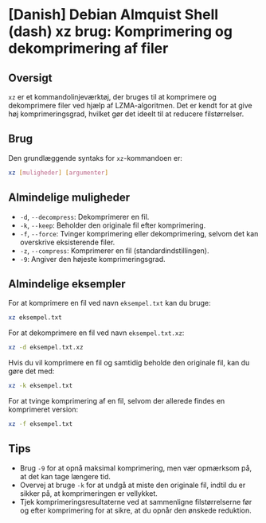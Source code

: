 # [Danish] Debian Almquist Shell (dash) xz brug: Komprimering og dekomprimering af filer

## Oversigt
`xz` er et kommandolinjeværktøj, der bruges til at komprimere og dekomprimere filer ved hjælp af LZMA-algoritmen. Det er kendt for at give høj komprimeringsgrad, hvilket gør det ideelt til at reducere filstørrelser.

## Brug
Den grundlæggende syntaks for `xz`-kommandoen er:

```bash
xz [muligheder] [argumenter]
```

## Almindelige muligheder
- `-d`, `--decompress`: Dekomprimerer en fil.
- `-k`, `--keep`: Beholder den originale fil efter komprimering.
- `-f`, `--force`: Tvinger komprimering eller dekomprimering, selvom det kan overskrive eksisterende filer.
- `-z`, `--compress`: Komprimerer en fil (standardindstillingen).
- `-9`: Angiver den højeste komprimeringsgrad.

## Almindelige eksempler
For at komprimere en fil ved navn `eksempel.txt` kan du bruge:

```bash
xz eksempel.txt
```

For at dekomprimere en fil ved navn `eksempel.txt.xz`:

```bash
xz -d eksempel.txt.xz
```

Hvis du vil komprimere en fil og samtidig beholde den originale fil, kan du gøre det med:

```bash
xz -k eksempel.txt
```

For at tvinge komprimering af en fil, selvom der allerede findes en komprimeret version:

```bash
xz -f eksempel.txt
```

## Tips
- Brug `-9` for at opnå maksimal komprimering, men vær opmærksom på, at det kan tage længere tid.
- Overvej at bruge `-k` for at undgå at miste den originale fil, indtil du er sikker på, at komprimeringen er vellykket.
- Tjek komprimeringsresultaterne ved at sammenligne filstørrelserne før og efter komprimering for at sikre, at du opnår den ønskede reduktion.